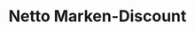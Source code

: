 ---
title: "Netto Marken-Discount"
url: /aachen/netto-marken-discount-boxgraben/
shop: Supermarkt
---